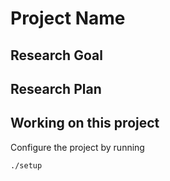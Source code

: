 # Project Name

## Research Goal

## Research Plan

## Working on this project
Configure the project by running

    ./setup
